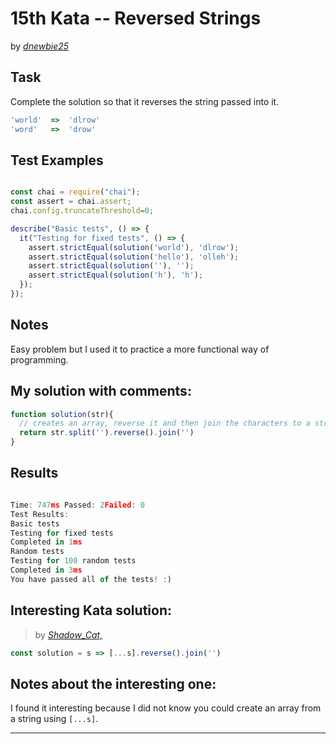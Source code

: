 # 15th Kata -- Reversed Strings





by *[dnewbie25](https://www.codewars.com/users/dnewbie25)*


## Task

Complete the solution so that it reverses the string passed into it.
```js
'world'  =>  'dlrow'
'word'   =>  'drow'
```

## Test Examples

```js

const chai = require("chai");
const assert = chai.assert;
chai.config.truncateThreshold=0;

describe("Basic tests", () => {
  it("Testing for fixed tests", () => {
    assert.strictEqual(solution('world'), 'dlrow');
    assert.strictEqual(solution('hello'), 'olleh');
    assert.strictEqual(solution(''), '');
    assert.strictEqual(solution('h'), 'h');
  });
});  

```


## Notes

Easy problem but I used it to practice a more functional way of programming.

## My solution with comments:

```js
function solution(str){
  // creates an array, reverse it and then join the characters to a string
  return str.split('').reverse().join('')
}

```


## Results

```js

Time: 747ms Passed: 2Failed: 0
Test Results:
Basic tests
Testing for fixed tests
Completed in 1ms
Random tests
Testing for 100 random tests
Completed in 3ms
You have passed all of the tests! :)

```

## Interesting Kata solution:
> by *[Shadow_Cat,](https://www.codewars.com/kata/reviews/516f302a7c907a79f200069f/groups/586369fc248954e777000474)*

```js
const solution = s => [...s].reverse().join('')
```

## Notes about the interesting one:

I found it interesting because I did not know you could create an array from a string using `[...s]`.

---